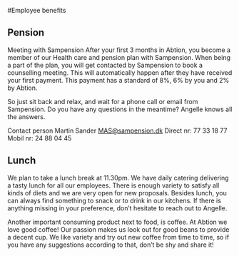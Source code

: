 #Employee benefits

## Pension

Meeting with Sampension
After your first 3 months in Abtion, you become a member of our Health care and pension plan with Sampension. When being a part of the plan, you will get contacted by Sampension to book a counselling meeting. This will automatically happen after they have received your first payment. This payment has a standard of 8%, 6% by you and 2% by Abtion. 

So just sit back and relax, and wait for a phone call or email from Sampension. Do you have any questions in the meantime? Angelle knows all the answers. 

Contact person
Martin Sander
MAS@sampension.dk 
Direct nr: 77 33 18 77
Mobil nr: 24 88 04 45


## Lunch 
We plan to take a lunch break at 11.30pm. We have daily catering delivering a tasty lunch for all our employees. There is enough variety to satisfy all kinds of diets and we are very open for new proposals. Besides lunch, you can always find something to snack or to drink in our kitchens. If there is anything missing in your preference, don’t hesitate to reach out to Angelle. 

Another important consuming product next to food, is coffee. At Abtion we love good coffee! Our passion makes us look out for good beans to provide a decent cup. We like variety and try out new coffee from time to time, so if you have any suggestions according to that, don’t be shy and share it!
